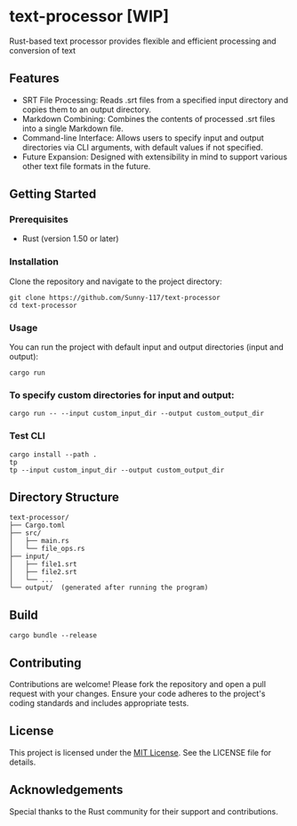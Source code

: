 # text-processor [WIP]

Rust-based text processor provides flexible and efficient processing and conversion of text

## Features

- SRT File Processing: Reads .srt files from a specified input directory and copies them to an output directory.
- Markdown Combining: Combines the contents of processed .srt files into a single Markdown file.
- Command-line Interface: Allows users to specify input and output directories via CLI arguments, with default values if not specified.
- Future Expansion: Designed with extensibility in mind to support various other text file formats in the future.

## Getting Started

### Prerequisites

- Rust (version 1.50 or later)

### Installation

Clone the repository and navigate to the project directory:

```shell
git clone https://github.com/Sunny-117/text-processor
cd text-processor
```

### Usage

You can run the project with default input and output directories (input and output):

```shell
cargo run
```

### To specify custom directories for input and output:

```shell
cargo run -- --input custom_input_dir --output custom_output_dir
```

### Test CLI

```shell
cargo install --path .
tp
tp --input custom_input_dir --output custom_output_dir
```

## Directory Structure

```
text-processor/
├── Cargo.toml
├── src/
│   ├── main.rs
│   └── file_ops.rs
├── input/
│   ├── file1.srt
│   ├── file2.srt
│   └── ...
└── output/  (generated after running the program)
```

## Build

```shell
cargo bundle --release
```

## Contributing

Contributions are welcome! Please fork the repository and open a pull request with your changes. Ensure your code adheres to the project's coding standards and includes appropriate tests.

## License

This project is licensed under the [MIT License](/LICENSE). See the LICENSE file for details.

## Acknowledgements

Special thanks to the Rust community for their support and contributions.
